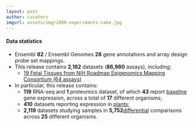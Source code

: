 ```yaml
---
layout: post
author: curators
imgurl: assets/img/2000-experiments-cake.jpg
---
```


#### Data statistics

- Ensembl **82** / Ensembl Genomes **28** gene annotations and array design probe set mappings.
- This release contains **2,162** datasets (**86,980** assays), including:
    - [19 Fetal Tissues from NIH Roadmap Epigenomics Mapping Consortium (64 assays)](https://www.ebi.ac.uk/gxa/experiments/E-MTAB-3871)
- In particular, this release contains:
    - **119** RNA-seq and **1** proteomics dataset, of which **43** report [baseline](https://www.ebi.ac.uk/gxa/baseline/experiments) gene expression, across a total of **17** different organisms;
    - **410** datasets reporting expression in [plants](https://www.ebi.ac.uk/gxa/plant/experiments);
    - **2,119** datasets studying samples in **5,752**[differential](https://www.ebi.ac.uk/gxa/help/index.html#differential-expression) comparisons across **25** different organisms.